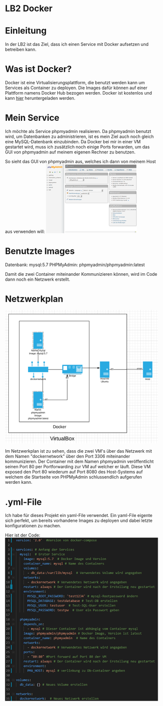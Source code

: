 # LB2 Docker

# Einleitung

In der LB2 ist das Ziel, dass ich einen Service mit Docker aufsetzen und betreiben kann. 

# Was ist Docker?

Docker ist eine Virtualisierungsplattform, die benutzt werden kann um Services als Container zu deployen. Die Images dafür können auf einer Plattform namens Docker Hub bezogen werden. Docker ist kostenlos und kann [hier](https://www.docker.com/get-started) heruntergeladen werden.

# Mein Service
Ich möchte als Service phpmyadmin realisieren. Da phpmyadmin benutzt wird, um Datenbanken zu administrieren, ist es mein Ziel auch noch gleich eine MySQL-Datenbank einzubinden. Da Docker bei mir in einer VM gestartet wird, muss ich zusätzlich noch einige Ports forwarden, um das GUI von phpmyadmin auf meinem eigenen Rechner zu benutzen. 

So sieht das GUI von phpmyadmin aus, welches ich dann von meinem Host aus verwenden will:
![phpmyadmin](https://github.com/T1m1337/M300-Services/raw/master/docker/Images/phpmyadmin.png)

# Benutzte Images

Datenbank: mysql:5.7
PHPMyAdmin: phpmyadmin/phpmyadmin:latest

Damit die zwei Container miteinander Kommunizieren können, wird im Code dann noch ein Netzwerk erstellt.

# Netzwerkplan

![Netzwerkplan](https://github.com/T1m1337/M300-Services/raw/master/docker/Images/Netzwerk.png)

Im Netzwerkplan ist zu sehen, dass die zwei VM's über das Netzwerk mit dem Namen "dockernetwork" über den Port 3306 miteinander kommunizieren. Der Container mit dem Namen phpmyadmin veröffentlicht seinen Port 80 per Portforwarding zur VM auf welcher er läuft. Diese VM exposed den Port 80 wiederum auf Port 8080 des Host-Systems auf welchem die Startseite von PHPMyAdmin schlussendlich aufgerufen werden kann.

# .yml-File
Ich habe für dieses Projekt ein yaml-File verwendet. Ein yaml-File eigente sich perfekt, um bereits vorhandene Images zu deployen und dabei letzte konfigurationen zu machen.

Hier ist der Code:
![code](https://github.com/T1m1337/M300-Services/raw/master/docker/Images/code.png)